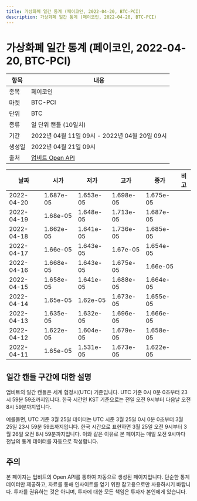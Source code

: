 ```yaml
---
title: 가상화폐 일간 통계 (페이코인, 2022-04-20, BTC-PCI)
description: 가상화폐 일간 통계 (페이코인, 2022-04-20, BTC-PCI)
---
```



가상화폐 일간 통계 (페이코인, 2022-04-20, BTC-PCI)
===

|항목|내용|
|--|--|
|종목|페이코인|
|마켓|BTC-PCI|
|단위|BTC|
|종류|일 단위 캔들 (10일치)|
|기간|2022년 04월 11일 09시 - 2022년 04월 20일 09시|
|생성일|2022년 04월 21일 09시|
|출처|[업비트 Open API](https://docs.upbit.com)|


|날짜|시가|저가|고가|종가|비고|
|--|--|--|--|--|--|
|2022-04-20|1.687e-05|1.653e-05|1.698e-05|1.675e-05|    |
|2022-04-19|1.68e-05|1.648e-05|1.713e-05|1.687e-05|    |
|2022-04-18|1.662e-05|1.641e-05|1.736e-05|1.685e-05|    |
|2022-04-17|1.66e-05|1.643e-05|1.67e-05|1.654e-05|    |
|2022-04-16|1.668e-05|1.643e-05|1.675e-05|1.66e-05|    |
|2022-04-15|1.658e-05|1.641e-05|1.688e-05|1.664e-05|    |
|2022-04-14|1.65e-05|1.62e-05|1.673e-05|1.655e-05|    |
|2022-04-13|1.635e-05|1.632e-05|1.696e-05|1.666e-05|    |
|2022-04-12|1.622e-05|1.604e-05|1.679e-05|1.658e-05|    |
|2022-04-11|1.65e-05|1.531e-05|1.673e-05|1.622e-05|    |


일간 캔들 구간에 대한 설명
---


업비트의 일간 캔들은 세계 협정시(UTC) 기준입니다. 
UTC 기준 0시 0분 0초부터 23시 59분 59초까지입니다. 
한국 시간인 KST 기준으로는 전일 오전 9시부터 다음날 오전 8시 59분까지입니다. 


예를들면, UTC 기준 3월 25일 데이터는 UTC 시준 3월 25일 0시 0분 0초부터 3월 25일 23시 59분 59초까지입니다. 
한국 시간으로 표현하면 3월 25일 오전 9시부터 3월 26일 오전 8시 59분까지입니다. 
이와 같은 이유로 본 페이지는 매일 오전 9시마다 전날의 통계 데이터를 자동으로 작성합니다. 


주의
---


본 페이지는 업비트의 Open API를 통하여 자동으로 생성된 페이지입니다. 
단순한 통계 데이터만 제공하고, 자료를 통해 인사이트를 얻기 위한 참고용으로만 사용하시기 바랍니다. 
투자를 권유하는 것은 아니며, 투자에 대한 모든 책임은 투자자 본인에게 있습니다. 
